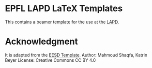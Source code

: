 # EPFL LAPD LaTeX Templates
This contains a beamer template for the use at the [LAPD](lapd.epfl.ch/).


# Acknowledgment
It is adapted from the [EESD Template](https://www.overleaf.com/latex/templates/eesd-presentation-latex-template/sfqmhmqxhmjy).
Author: Mahmoud Shaqfa, Katrin Beyer
License: Creative Commons CC BY 4.0
